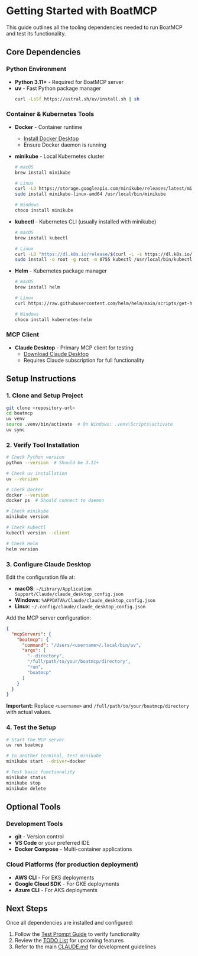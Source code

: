 # Getting Started with BoatMCP

This guide outlines all the tooling dependencies needed to run BoatMCP and test its functionality.

## Core Dependencies

### Python Environment
- **Python 3.11+** - Required for BoatMCP server
- **uv** - Fast Python package manager
  ```bash
  curl -LsSf https://astral.sh/uv/install.sh | sh
  ```

### Container & Kubernetes Tools
- **Docker** - Container runtime
  - [Install Docker Desktop](https://www.docker.com/products/docker-desktop/)
  - Ensure Docker daemon is running

- **minikube** - Local Kubernetes cluster
  ```bash
  # macOS
  brew install minikube
  
  # Linux
  curl -LO https://storage.googleapis.com/minikube/releases/latest/minikube-linux-amd64
  sudo install minikube-linux-amd64 /usr/local/bin/minikube
  
  # Windows
  choco install minikube
  ```

- **kubectl** - Kubernetes CLI (usually installed with minikube)
  ```bash
  # macOS
  brew install kubectl
  
  # Linux
  curl -LO "https://dl.k8s.io/release/$(curl -L -s https://dl.k8s.io/release/stable.txt)/bin/linux/amd64/kubectl"
  sudo install -o root -g root -m 0755 kubectl /usr/local/bin/kubectl
  ```

- **Helm** - Kubernetes package manager
  ```bash
  # macOS
  brew install helm
  
  # Linux
  curl https://raw.githubusercontent.com/helm/helm/main/scripts/get-helm-3 | bash
  
  # Windows
  choco install kubernetes-helm
  ```

### MCP Client
- **Claude Desktop** - Primary MCP client for testing
  - [Download Claude Desktop](https://claude.ai/download)
  - Requires Claude subscription for full functionality

## Setup Instructions

### 1. Clone and Setup Project
```bash
git clone <repository-url>
cd boatmcp
uv venv
source .venv/bin/activate  # On Windows: .venv\Scripts\activate
uv sync
```

### 2. Verify Tool Installation
```bash
# Check Python version
python --version  # Should be 3.11+

# Check uv installation
uv --version

# Check Docker
docker --version
docker ps  # Should connect to daemon

# Check minikube
minikube version

# Check kubectl
kubectl version --client

# Check Helm
helm version
```

### 3. Configure Claude Desktop
Edit the configuration file at:
- **macOS**: `~/Library/Application Support/Claude/claude_desktop_config.json`
- **Windows**: `%APPDATA%/Claude/claude_desktop_config.json`
- **Linux**: `~/.config/claude/claude_desktop_config.json`

Add the MCP server configuration:
```json
{
  "mcpServers": {
    "boatmcp": {
      "command": "/Users/<username>/.local/bin/uv",
      "args": [
        "--directory",
        "/full/path/to/your/boatmcp/directory",
        "run",
        "boatmcp"
      ]
    }
  }
}
```

**Important:** Replace `<username>` and `/full/path/to/your/boatmcp/directory` with actual values.

### 4. Test the Setup
```bash
# Start the MCP server
uv run boatmcp

# In another terminal, test minikube
minikube start --driver=docker

# Test basic functionality
minikube status
minikube stop
minikube delete
```

## Optional Tools

### Development Tools
- **git** - Version control
- **VS Code** or your preferred IDE
- **Docker Compose** - Multi-container applications

### Cloud Platforms (for production deployment)
- **AWS CLI** - For EKS deployments
- **Google Cloud SDK** - For GKE deployments
- **Azure CLI** - For AKS deployments

## Next Steps

Once all dependencies are installed and configured:

1. Follow the [Test Prompt Guide](prompt.md) to verify functionality
2. Review the [TODO List](todo.md) for upcoming features
3. Refer to the main [CLAUDE.md](../CLAUDE.md) for development guidelines